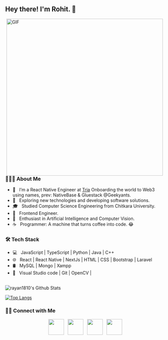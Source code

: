 <h2> Hey there! I'm Rohit. 🤗</h2>
<img align="right" alt="GIF" src="https://i2.wp.com/allhtaccess.info/wp-content/uploads/2018/03/programming.gif?fit=1281%2C716&ssl=1" width="500"/>

<h3> 👨🏻‍💻 About Me </h3>

- 🔭 &nbsp; I’m a React Native Engineer at [Tria](https://tria.so) Onboarding the world to Web3 using names, prev: NativeBase & Gluestack @Geekyants.
- 🤔 &nbsp; Exploring new technologies and developing software solutions.
- 🎓 &nbsp; Studied Computer Science Engineering from Chitkara University.
- 💼 &nbsp; Frontend Engineer.
- 🌱 &nbsp; Enthusiast in Artificial Intelligence and Computer Vision.
- ☕ &nbsp; Programmer: A machine that turns coffee into code. 😂

<h3>🛠 Tech Stack</h3>

- 💻 &nbsp; JavaScript | TypeScript | Python | Java | C++ 
- 🌐 &nbsp; React | React Native | NextJs | HTML | CSS | Bootstrap | Laravel
- 🛢 &nbsp; MySQL | Mongo | Xampp
- 🔧 &nbsp; Visual Studio code | Git | OpenCV | 

<br>

<img align="center" src="https://github-readme-stats.vercel.app/api?username=rayan1810&include_all_commits=true&count_private=true&show_icons=true&line_height=20&title_color=7A7ADB&icon_color=2234AE&text_color=D3D3D3&bg_color=0,000000,130F40" alt="rayan1810's Github Stats" />

</br>

[![Top Langs](https://github-readme-stats.vercel.app/api/top-langs/?username=rayan1810&layout=compact&text_color=daf7dc&bg_color=151515)](https://github.com/rayan1810/github-readme-stats)


<h3> 🤝🏻 Connect with Me </h3>

<p align="center">
&nbsp; <a href="https://twitter.com/rohitistweet" target="_blank" rel="noopener noreferrer"><img src="https://img.icons8.com/plasticine/100/000000/twitter.png" width="50" /></a>  
&nbsp; <a href="https://www.instagram.com/rohit_waitforit_singh/" target="_blank" rel="noopener noreferrer"><img src="https://img.icons8.com/plasticine/100/000000/instagram-new.png" width="50" /></a>  
&nbsp; <a href="https://www.linkedin.com/in/rayan1810/" target="_blank" rel="noopener noreferrer"><img src="https://img.icons8.com/plasticine/100/000000/linkedin.png" width="50" /></a>
&nbsp; <a href="mailto:rohit99.ind@gmail.com" target="_blank" rel="noopener noreferrer"><img src="https://img.icons8.com/plasticine/100/000000/gmail.png"  width="50" /></a>
</p>
